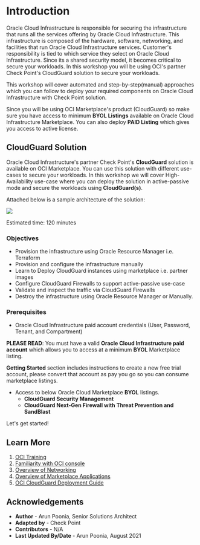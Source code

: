 # Introduction

Oracle Cloud Infrastructure is responsible for securing the infrastructure that runs all the services offering by Oracle Cloud Infrastructure. This infrastructure is composed of the hardware, software, networking, and facilities that run Oracle Cloud Infrastructure services. Customer's responsibility is tied to which service they select on Oracle Cloud Infrastructure. Since its a shared security model, it becomes critical to secure your workloads. In this workshop you will be using OCI's partner Check Point's CloudGuard solution to secure your workloads.

This workshop will cover automated and step-by-step(manual) approaches which you can follow to deploy your required components on Oracle Cloud Infrastructure with Check Point solution.

Since you will be using OCI Marketplace's product (CloudGuard) so make sure you have access to minimum **BYOL Listings** available on Oracle Cloud Infrastructure Marketplace. You can also deploy **PAID Listing** which gives you access to active license.

## CloudGuard Solution

Oracle Cloud Infrastructure's partner Check Point's **CloudGuard** solution is available on OCI Marketplace. You can use this solution with different use-cases to secure your workloads. In this workshop we will cover High-Availability use-case where you can deploy the solution in active-passive mode and secure the workloads using **CloudGuard(s)**.

Attached below is a sample architecture of the solution:

   ![](../common/images/arch.png " ")

Estimated time: 120 minutes

### Objectives

   - Provision the infrastructure using Oracle Resource Manager i.e. Terraform
   - Provision and configure the infrastructure manually
   - Learn to Deploy CloudGuard instances using marketplace i.e. partner images
   - Configure CloudGuard Firewalls to support active-passive use-case
   - Validate and inspect the traffic via CloudGuard Firewalls
   - Destroy the infrastructure using Oracle Resource Manager or Manually.

### Prerequisites

   - Oracle Cloud Infrastructure paid account credentials (User, Password, Tenant, and Compartment)

   **PLEASE READ**: You must have a valid **Oracle Cloud Infrastructure paid account** which allows you to access at a minimum **BYOL** Marketplace listing.

   **Getting Started** section includes instructions to create a new free trial account, please convert that account as pay you go so you can consume marketplace listings.

   - Access to below Oracle Cloud Marketplace **BYOL** listings.
      - **CloudGuard Security Management**
      - **CloudGuard Next-Gen Firewall with Threat Prevention and SandBlast**

Let's get started!

## Learn More

1. [OCI Training](https://www.oracle.com/cloud/iaas/training/)
2. [Familiarity with OCI console](https://docs.us-phoenix-1.oraclecloud.com/Content/GSG/Concepts/console.htm)
3. [Overview of Networking](https://docs.us-phoenix-1.oraclecloud.com/Content/Network/Concepts/overview.htm)
4. [Overview of Marketplace Applications](https://docs.oracle.com/en-us/iaas/Content/Marketplace/Concepts/marketoverview.htm)
5. [OCI CloudGuard Deployment Guide](https://supportcenter.checkpoint.com/supportcenter/portal?eventSubmit_doGoviewsolutiondetails=&solutionid=sk142872)

## Acknowledgements

- **Author** - Arun Poonia, Senior Solutions Architect
- **Adapted by** - Check Point
- **Contributors** - N/A
- **Last Updated By/Date** - Arun Poonia, August 2021
